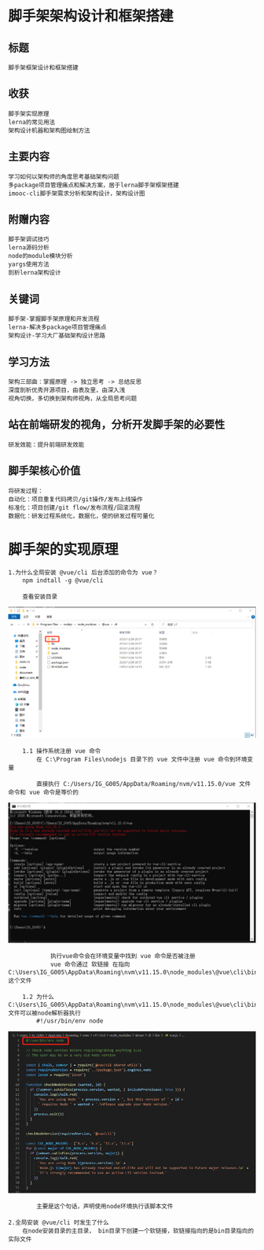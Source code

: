 # 脚手架架构设计和框架搭建

## 标题
    脚手架框架设计和框架搭建

## 收获
    脚手架实现原理
    lerna的常见用法
    架构设计机器和架构图绘制方法

## 主要内容
    学习如何以架构师的角度思考基础架构问题
    多package项目管理痛点和解决方案，居于lerna脚手架框架搭建
    imooc-cli脚手架需求分析和架构设计，架构设计图

## 附赠内容

    脚手架调试技巧
    lerna源码分析
    node的module模块分析
    yargs使用方法
    剖析lerna架构设计

## 关键词

    脚手架-掌握脚手架原理和开发流程
    lerna-解决多package项目管理痛点
    架构设计-学习大厂基础架构设计思路

## 学习方法

    架构三部曲：掌握原理 -> 独立思考 -> 总结反思
    深度剖析优秀开源项目，由表及里，由深入浅
    视角切换，多切换到架构师视角，从全局思考问题

## 站在前端研发的视角，分析开发脚手架的必要性

    研发效能：提升前端研发效能

## 脚手架核心价值

    将研发过程：
    自动化：项目重复代码拷贝/git操作/发布上线操作
    标准化：项目创建/git flow/发布流程/回滚流程
    数据化：研发过程系统化，数据化，使的研发过程可量化

# 脚手架的实现原理
    1.为什么全局安装 @vue/cli 后台添加的命令为 vue？
        npm indtall -g @vue/cli

        查看安装目录
![](./images/@vue_cli安装目录.png)

        1.1 操作系统注册 vue 命令
            在 C:\Program Files\nodejs 目录下的 vue 文件中注册 vue 命令到环境变量
            
            直接执行 C:/Users/IG_G005/AppData/Roaming/nvm/v11.15.0/vue 文件命令和 vue 命令是等价的
![](./images/直接执行目录下为vue文件.png)

                执行vue命令会在环境变量中找到 vue 命令是否被注册
                vue 命令通过 软链接 在指向 C:\Users\IG_G005\AppData\Roaming\nvm\v11.15.0\node_modules\@vue\cli\bin\vue.js 这个文件  
        
        1.2 为什么 C:\Users\IG_G005\AppData\Roaming\nvm\v11.15.0\node_modules\@vue\cli\bin\vue.js 文件可以被node解析器执行
            #!/usr/bin/env node
            
![](./images/node解析器执行脚本文件.png)

            主要是这个句话，声明使用node环境执行该脚本文件

    2.全局安装 @vue/cli 时发生了什么
        在node安装目录的主目录， bin目录下创建一个软链接，软链接指向的是bin目录指向的实际文件